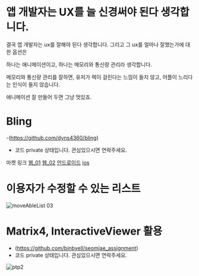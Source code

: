 # 앱 개발자는 UX를 늘 신경써야 된다 생각합니다.

결국 앱 개발자는 ux를 잘해야 된다 생각합니다.
그리고 그 ux를 얼마나 잘했는가에 대한 옵션은

하나는 애니메이션이고,
하나는 메모리와 통신량 관리라 생각합니다.

메모리와 통신량 관리를 잘하면, 유저가 렉이 걸린다는 느낌이 들지 않고, 어플이 느리다는 인식이 들지 않습니다.

애니메이션 잘 만들어 두면
그냥 멋있죠.

# Bling
-(https://github.com/dyns4360/bling)
- 코드 private 상태입니다. 관심있으시면 연락주세요.

마켓 링크
[웹_01](https://blingapp.link/)
[웹_02](https://dyns4360.github.io/)
[안드로이드](https://play.google.com/store/apps/details?id=com.dynetworks.bling)
[ios](https://apps.apple.com/kr/app/%EB%B8%94%EB%A7%81-bling/id6469025965)




  

# 이용자가 수정할 수 있는 리스트
![moveAbleList 03](https://github.com/binbyell/ptp2/assets/101085803/e58550c4-227c-4421-ac30-c76da3424825)

# Matrix4, InteractiveViewer 활용
- (https://github.com/binbyell/seomjae_assignment)
- 코드 private 상태입니다. 관심있으시면 연락주세요.

![ptp2](https://github.com/binbyell/ptp2/assets/101085803/f4811528-764a-493c-b51e-22b6657104a3)

